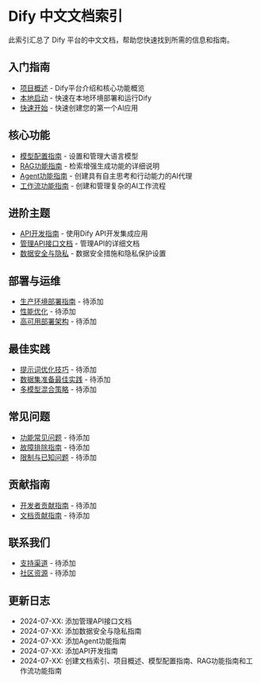 # Dify 中文文档索引

此索引汇总了 Dify 平台的中文文档，帮助您快速找到所需的信息和指南。

## 入门指南

- [项目概述](项目概述.md) - Dify平台介绍和核心功能概览
- [本地启动](本地启动.md) - 快速在本地环境部署和运行Dify
- [快速开始](快速开始.md) - 快速创建您的第一个AI应用

## 核心功能

- [模型配置指南](模型配置指南.md) - 设置和管理大语言模型
- [RAG功能指南](RAG功能指南.md) - 检索增强生成功能的详细说明
- [Agent功能指南](Agent功能指南.md) - 创建具有自主思考和行动能力的AI代理
- [工作流功能指南](工作流功能指南.md) - 创建和管理复杂的AI工作流程

## 进阶主题

- [API开发指南](API开发指南.md) - 使用Dify API开发集成应用
- [管理API接口文档](全部接口说明_管理API.md) - 管理API的详细文档
- [数据安全与隐私](数据安全与隐私.md) - 数据安全措施和隐私保护设置

## 部署与运维

- [生产环境部署指南](生产环境部署指南.md) - 待添加
- [性能优化](性能优化.md) - 待添加
- [高可用部署架构](高可用部署架构.md) - 待添加

## 最佳实践

- [提示词优化技巧](提示词优化技巧.md) - 待添加
- [数据集准备最佳实践](数据集准备最佳实践.md) - 待添加
- [多模型混合策略](多模型混合策略.md) - 待添加

## 常见问题

- [功能常见问题](功能常见问题.md) - 待添加
- [故障排除指南](故障排除指南.md) - 待添加
- [限制与已知问题](限制与已知问题.md) - 待添加

## 贡献指南

- [开发者贡献指南](开发者贡献指南.md) - 待添加
- [文档贡献指南](文档贡献指南.md) - 待添加

## 联系我们

- [支持渠道](支持渠道.md) - 待添加
- [社区资源](社区资源.md) - 待添加

## 更新日志

- 2024-07-XX: 添加管理API接口文档
- 2024-07-XX: 添加数据安全与隐私指南
- 2024-07-XX: 添加Agent功能指南
- 2024-07-XX: 添加API开发指南
- 2024-07-XX: 创建文档索引、项目概述、模型配置指南、RAG功能指南和工作流功能指南 